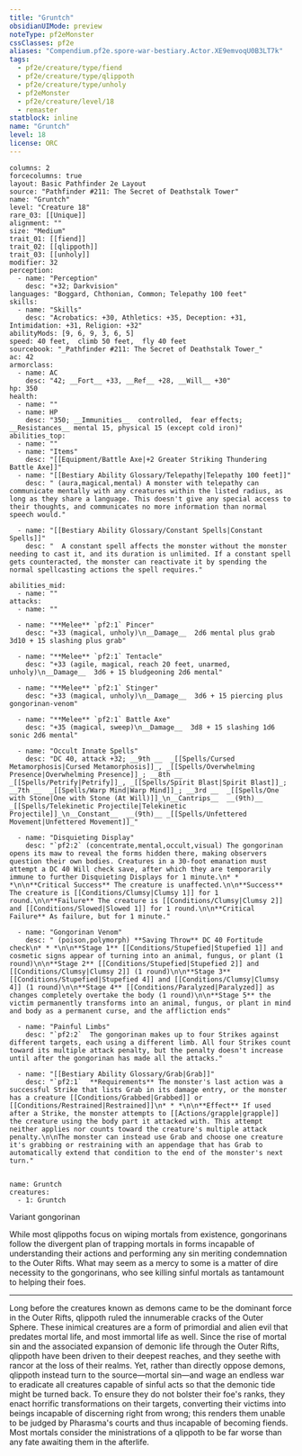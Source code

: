 ```yaml
---
title: "Gruntch"
obsidianUIMode: preview
noteType: pf2eMonster
cssClasses: pf2e
aliases: "Compendium.pf2e.spore-war-bestiary.Actor.XE9emvoqU0B3LT7k" 
tags:
  - pf2e/creature/type/fiend
  - pf2e/creature/type/qlippoth
  - pf2e/creature/type/unholy
  - pf2eMonster
  - pf2e/creature/level/18
  - remaster
statblock: inline
name: "Gruntch"
level: 18
license: ORC
---
```


```statblock
columns: 2
forcecolumns: true
layout: Basic Pathfinder 2e Layout
source: "Pathfinder #211: The Secret of Deathstalk Tower"
name: "Gruntch"
level: "Creature 18"
rare_03: [[Unique]]
alignment: ""
size: "Medium"
trait_01: [[fiend]]
trait_02: [[qlippoth]]
trait_03: [[unholy]]
modifier: 32
perception:
  - name: "Perception"
    desc: "+32; Darkvision"
languages: "Boggard, Chthonian, Common; Telepathy 100 feet"
skills:
  - name: "Skills"
    desc: "Acrobatics: +30, Athletics: +35, Deception: +31, Intimidation: +31, Religion: +32"
abilityMods: [9, 6, 9, 3, 6, 5]
speed: 40 feet,  climb 50 feet,  fly 40 feet
sourcebook: "_Pathfinder #211: The Secret of Deathstalk Tower_"
ac: 42
armorclass:
  - name: AC
    desc: "42; __Fort__ +33, __Ref__ +28, __Will__ +30"
hp: 350
health:
  - name: ""
  - name: HP
    desc: "350; __Immunities__  controlled,  fear effects; __Resistances__ mental 15, physical 15 (except cold iron)"
abilities_top:
  - name: ""
  - name: "Items"
    desc: "[[Equipment/Battle Axe|+2 Greater Striking Thundering Battle Axe]]"
  - name: "[[Bestiary Ability Glossary/Telepathy|Telepathy 100 feet]]"
    desc: " (aura,magical,mental) A monster with telepathy can communicate mentally with any creatures within the listed radius, as long as they share a language. This doesn't give any special access to their thoughts, and communicates no more information than normal speech would."

  - name: "[[Bestiary Ability Glossary/Constant Spells|Constant Spells]]"
    desc: "  A constant spell affects the monster without the monster needing to cast it, and its duration is unlimited. If a constant spell gets counteracted, the monster can reactivate it by spending the normal spellcasting actions the spell requires."

abilities_mid:
  - name: ""
attacks:
  - name: ""

  - name: "**Melee** `pf2:1` Pincer"
    desc: "+33 (magical, unholy)\n__Damage__  2d6 mental plus grab 3d10 + 15 slashing plus grab"

  - name: "**Melee** `pf2:1` Tentacle"
    desc: "+33 (agile, magical, reach 20 feet, unarmed, unholy)\n__Damage__  3d6 + 15 bludgeoning 2d6 mental"

  - name: "**Melee** `pf2:1` Stinger"
    desc: "+33 (magical, unholy)\n__Damage__  3d6 + 15 piercing plus gongorinan-venom"

  - name: "**Melee** `pf2:1` Battle Axe"
    desc: "+35 (magical, sweep)\n__Damage__  3d8 + 15 slashing 1d6 sonic 2d6 mental"

  - name: "Occult Innate Spells"
    desc: "DC 40, attack +32; __9th __  _[[Spells/Cursed Metamorphosis|Cursed Metamorphosis]]_, _[[Spells/Overwhelming Presence|Overwhelming Presence]]_; __8th __  _[[Spells/Petrify|Petrify]]_, _[[Spells/Spirit Blast|Spirit Blast]]_; __7th __  _[[Spells/Warp Mind|Warp Mind]]_; __3rd __  _[[Spells/One with Stone|One with Stone (At Will)]]_\n__Cantrips__  __(9th)__ _[[Spells/Telekinetic Projectile|Telekinetic Projectile]]_\n__Constant__  __(9th)__ _[[Spells/Unfettered Movement|Unfettered Movement]]_"

  - name: "Disquieting Display"
    desc: "`pf2:2` (concentrate,mental,occult,visual) The gongorinan opens its maw to reveal the forms hidden there, making observers question their own bodies. Creatures in a 30-foot emanation must attempt a DC 40 Will check save, after which they are temporarily immune to further Disquieting Displays for 1 minute.\n* * *\n\n**Critical Success** The creature is unaffected.\n\n**Success** The creature is [[Conditions/Clumsy|Clumsy 1]] for 1 round.\n\n**Failure** The creature is [[Conditions/Clumsy|Clumsy 2]] and [[Conditions/Slowed|Slowed 1]] for 1 round.\n\n**Critical Failure** As failure, but for 1 minute."

  - name: "Gongorinan Venom"
    desc: " (poison,polymorph) **Saving Throw** DC 40 Fortitude check\n* * *\n\n**Stage 1** [[Conditions/Stupefied|Stupefied 1]] and cosmetic signs appear of turning into an animal, fungus, or plant (1 round)\n\n**Stage 2** [[Conditions/Stupefied|Stupefied 2]] and [[Conditions/Clumsy|Clumsy 2]] (1 round)\n\n**Stage 3** [[Conditions/Stupefied|Stupefied 4]] and [[Conditions/Clumsy|Clumsy 4]] (1 round)\n\n**Stage 4** [[Conditions/Paralyzed|Paralyzed]] as changes completely overtake the body (1 round)\n\n**Stage 5** the victim permanently transforms into an animal, fungus, or plant in mind and body as a permanent curse, and the affliction ends"

  - name: "Painful Limbs"
    desc: "`pf2:2`  The gongorinan makes up to four Strikes against different targets, each using a different limb. All four Strikes count toward its multiple attack penalty, but the penalty doesn't increase until after the gongorinan has made all the attacks."

  - name: "[[Bestiary Ability Glossary/Grab|Grab]]"
    desc: "`pf2:1`  **Requirements** The monster's last action was a successful Strike that lists Grab in its damage entry, or the monster has a creature [[Conditions/Grabbed|Grabbed]] or [[Conditions/Restrained|Restrained]]\n* * *\n\n**Effect** If used after a Strike, the monster attempts to [[Actions/grapple|grapple]] the creature using the body part it attacked with. This attempt neither applies nor counts toward the creature's multiple attack penalty.\n\nThe monster can instead use Grab and choose one creature it's grabbing or restraining with an appendage that has Grab to automatically extend that condition to the end of the monster's next turn."
 
```

```encounter-table
name: Gruntch
creatures:
  - 1: Gruntch
```


Variant gongorinan

While most qlippoths focus on wiping mortals from existence, gongorinans follow the divergent plan of trapping mortals in forms incapable of understanding their actions and performing any sin meriting condemnation to the Outer Rifts. What may seem as a mercy to some is a matter of dire necessity to the gongorinans, who see killing sinful mortals as tantamount to helping their foes.

* * *

Long before the creatures known as demons came to be the dominant force in the Outer Rifts, qlippoth ruled the innumerable cracks of the Outer Sphere. These inimical creatures are a form of primordial and alien evil that predates mortal life, and most immortal life as well. Since the rise of mortal sin and the associated expansion of demonic life through the Outer Rifts, qlippoth have been driven to their deepest reaches, and they seethe with rancor at the loss of their realms. Yet, rather than directly oppose demons, qlippoth instead turn to the source—mortal sin—and wage an endless war to eradicate all creatures capable of sinful acts so that the demonic tide might be turned back. To ensure they do not bolster their foe's ranks, they enact horrific transformations on their targets, converting their victims into beings incapable of discerning right from wrong; this renders them unable to be judged by Pharasma's courts and thus incapable of becoming fiends. Most mortals consider the ministrations of a qlippoth to be far worse than any fate awaiting them in the afterlife.
